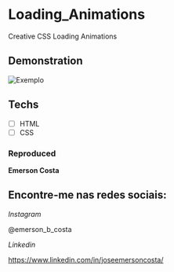 # Loading_Animations
 Creative CSS Loading Animations

 ## Demonstration

 <img src="./img/result.png" alt="Exemplo">

 ## Techs

 * [ ] HTML
 * [ ] CSS

 ### Reproduced

 **Emerson Costa**

 ## Encontre-me nas redes sociais: 

 *Instagram*

 @emerson_b_costa

 *Linkedin*

 https://www.linkedin.com/in/joseemersoncosta/